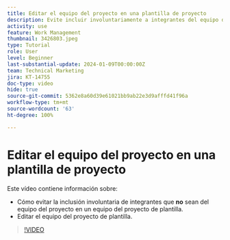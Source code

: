 ```yaml
---
title: Editar el equipo del proyecto en una plantilla de proyecto
description: Evite incluir involuntariamente a integrantes del equipo del proyecto en un equipo del proyecto de plantilla, aprenda a editar el equipo del proyecto de plantilla.
activity: use
feature: Work Management
thumbnail: 3426803.jpeg
type: Tutorial
role: User
level: Beginner
last-substantial-update: 2024-01-09T00:00:00Z
team: Technical Marketing
jira: KT-14755
doc-type: video
hide: true
source-git-commit: 5362e8a60d39e61021bb9ab22e3d9afffd41f96a
workflow-type: tm+mt
source-wordcount: '63'
ht-degree: 100%

---
```


# Editar el equipo del proyecto en una plantilla de proyecto

Este vídeo contiene información sobre:

* Cómo evitar la inclusión involuntaria de integrantes que **no** sean del equipo del proyecto en un equipo del proyecto de plantilla.
* Editar el equipo del proyecto de plantilla.

>[!VIDEO](https://video.tv.adobe.com/v/3426803/?quality=12&learn=on)
